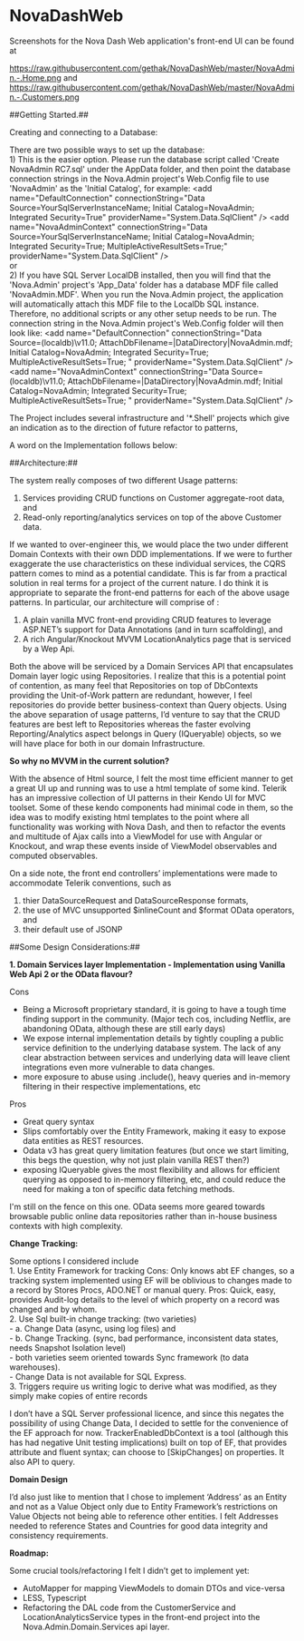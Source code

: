 # NovaDashWeb

Screenshots for the Nova Dash Web application's front-end UI can be found at

https://raw.githubusercontent.com/gethak/NovaDashWeb/master/NovaAdmin.-.Home.png
and 
https://raw.githubusercontent.com/gethak/NovaDashWeb/master/NovaAdmin.-.Customers.png


##Getting Started.##

Creating and connecting to a Database:

There are two possible ways to set up the database: 
<br /> 1) This is the easier option. Please run the database script called 'Create NovaAdmin RC7.sql' under the AppData folder, and then point the database connection strings in the Nova.Admin project's Web.Config file to use 'NovaAdmin' as the 'Initial Catalog', for example:
    &lt;add name="DefaultConnection" connectionString="Data Source=YourSqlServerInstanceName; Initial Catalog=NovaAdmin; Integrated Security=True" providerName="System.Data.SqlClient" />
    &lt;add name="NovaAdminContext" connectionString="Data Source=YourSqlServerInstanceName; Initial Catalog=NovaAdmin; Integrated Security=True; MultipleActiveResultSets=True;" providerName="System.Data.SqlClient" />
<br /> or 
<br /> 2) If you have SQL Server LocalDB installed, then you will find that the 'Nova.Admin' project's  'App_Data' folder has a database MDF file called 'NovaAdmin.MDF'. When you run the Nova.Admin project, the application will automatically attach this MDF file to the LocalDb SQL instance. Therefore, no additional scripts or any other setup needs to be run. The connection string in the Nova.Admin project's Web.Config folder will then look like: 
&lt;add name="DefaultConnection" connectionString="Data Source=(localdb)\v11.0; AttachDbFilename=|DataDirectory|NovaAdmin.mdf; Initial Catalog=NovaAdmin; Integrated Security=True; MultipleActiveResultSets=True; " providerName="System.Data.SqlClient" />
    &lt;add name="NovaAdminContext" connectionString="Data Source=(localdb)\v11.0; AttachDbFilename=|DataDirectory|NovaAdmin.mdf; Initial Catalog=NovaAdmin; Integrated Security=True; MultipleActiveResultSets=True; " providerName="System.Data.SqlClient" />



The Project includes several infrastructure and '*.Shell' projects which give an indication as to the direction of future refactor to patterns,

A word on the Implementation follows below:


##Architecture:##

The system really composes of two different Usage patterns:
1. Services providing CRUD functions on Customer aggregate-root data, and 
2. Read-only reporting/analytics services on top of the above Customer data. 

If we wanted to over-engineer this, we would place the two under different Domain Contexts with their own DDD implementations. If we were to further exaggerate the use characteristics on these individual services, the CQRS pattern comes to mind as a potential candidate. This is far from a practical solution in real terms for a project of the current nature. I do think it is appropriate to separate the front-end patterns for each of the above usage patterns. In particular, our architecture will comprise of :

1. A plain vanilla MVC front-end providing CRUD features to leverage ASP.NET’s support for Data Annotations (and in turn scaffolding), and
2. A rich Angular/Knockout MVVM LocationAnalytics page that is serviced by a Wep Api.

Both the above will be serviced by a Domain Services API that encapsulates Domain layer logic using Repositories. I realize that this is a potential point of contention, as many feel that Repositories on top of DbContexts providing the Unit-of-Work pattern are redundant, however, I feel repositories do provide better business-context than Query objects. Using the above separation of usage patterns, I’d venture to say that the CRUD features are best left to Repositories whereas the faster evolving Reporting/Analytics aspect belongs in Query (IQueryable) objects, so we will have place for both in our domain Infrastructure.


**So why no MVVM in the current solution?**

With the absence of Html source, I felt the most time efficient manner to get a great UI up and running was to use a html template of some kind. Telerik has an impressive collection of UI patterns in their Kendo UI for MVC toolset. Some of these kendo components had minimal code in them, so the idea was to modify existing html templates to the point where all functionality was working with Nova Dash, and then to refactor the events and multitude of Ajax calls into a ViewModel for use with Angular or Knockout, and wrap these events inside of ViewModel observables and computed observables. 

On a side note, the front end controllers’ implementations were made to accommodate Telerik conventions, such as 
1.	thier DataSourceRequest and DataSourceResponse formats, 
2.	the use of MVC unsupported $inlineCount and $format OData operators, and 
3.	their default use of JSONP



##Some Design Considerations:##

**1. Domain Services layer Implementation - Implementation using Vanilla Web Api 2 or the OData flavour?**

Cons
- Being a Microsoft proprietary standard, it is going to have a tough time finding support in the community. (Major tech cos, including Netflix, are abandoning OData, although these are still early days)
- We expose internal implementation details by tightly coupling a public service definition to the underlying database system. The lack of any clear abstraction between services and underlying data will leave client integrations even more vulnerable to data changes.
- more exposure to abuse using .include(), heavy queries and  in-memory filtering in their respective implementations, etc

Pros
- Great query syntax
- Slips comfortably over the Entity Framework, making it easy to expose data entities as REST resources. 
- Odata v3 has great query limitation features (but once we start limiting, this begs the question, why not just plain vanilla REST then?)
- exposing IQueryable gives the most flexibility and allows for efficient querying as opposed to in-memory filtering, etc, and could reduce the need for making a ton of specific data fetching methods.

I'm still on the fence on this one. OData seems more geared towards browsable public  online data repositories rather than in-house business contexts with high complexity. 


**Change Tracking:**

Some options I considered include
<br/>1.	Use Entity Framework for tracking
Cons:  Only knows abt EF changes, so a tracking system implemented using EF will be oblivious to changes made to a record by Stores Procs, ADO.NET or manual query.
Pros: Quick, easy, provides Audit-log details to the level of which property on a record was changed and by whom.
<br/>2. Use Sql built-in change tracking: (two varieties)
<br/>    - a. Change Data (async, using log files) and 
<br/>    - b. Change Tracking. (sync, bad performance, inconsistent data states, needs Snapshot Isolation level)
<br/>   - both varieties seem oriented towards Sync framework (to data warehouses). 
<br/>   - Change Data is not available for SQL Express. 
<br/>3.	Triggers require us writing logic to derive what was modified, as they simply make copies of entire records

I don’t have a SQL Server professional licence, and since this negates the possibility of using Change Data, I decided to settle for the convenience of the EF approach for now. 
TrackerEnabledDbContext is a tool (although this has had negative Unit testing implications) built on top of EF, that provides attribute and fluent syntax; can choose to [SkipChanges] on properties. It also API to query.

**Domain Design**

I’d also just like to mention that I chose to implement ‘Address’ as an Entity and not as a Value Object only due to Entity Framework’s restrictions on Value Objects not being able to reference other entities. I felt Addresses needed to reference States and Countries for good data integrity and consistency requirements.


**Roadmap:**

Some crucial tools/refactoring I felt I didn’t get to implement yet:
-	AutoMapper for mapping ViewModels to domain DTOs and vice-versa
-	LESS, Typescript
-	Refactoring the DAL code from the CustomerService and LocationAnalyticsService types in the front-end project into the Nova.Admin.Domain.Services api layer.




